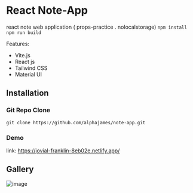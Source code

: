 # React Note-App 
react note web application ( props-practice . nolocalstorage) 
`npm install `
`npm run build `

Features: 
- Vite.js
- React js 
- Tailwind CSS 
- Material UI 

## Installation 
### Git Repo Clone
`git clone https://github.com/alphajames/note-app.git`

### Demo 
link: https://jovial-franklin-8eb02e.netlify.app/ 

## Gallery 
![image](https://user-images.githubusercontent.com/56250943/126965545-51487696-84d4-4a4b-9576-b4310c5c8b8f.png)
